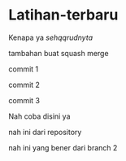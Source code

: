 # Latihan-terbaru
Kenapa ya
*sehqqrudnyta*

tambahan buat squash merge
<p>commit 1 </p>
<p>commit 2</p>
<p>commit 3</p>

Nah coba disini ya

nah ini dari repository
<p>nah ini yang bener dari branch 2</p>
